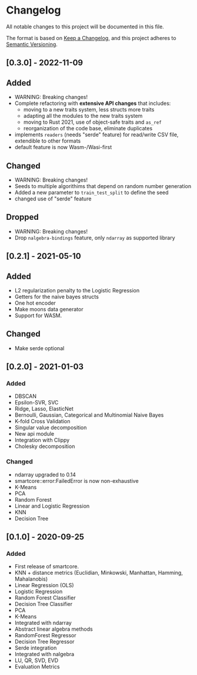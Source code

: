 # Changelog
All notable changes to this project will be documented in this file.

The format is based on [Keep a Changelog](https://keepachangelog.com/en/1.0.0/),
and this project adheres to [Semantic Versioning](https://semver.org/spec/v2.0.0.html).

## [0.3.0] - 2022-11-09 

## Added
- WARNING: Breaking changes!
- Complete refactoring with **extensive API changes** that includes:
    * moving to a new traits system, less structs more traits
    * adapting all the modules to the new traits system
    * moving to Rust 2021, use of object-safe traits and `as_ref`
    * reorganization of the code base, eliminate duplicates
- implements `readers` (needs "serde" feature) for read/write CSV file, extendible to other formats
- default feature is now Wasm-/Wasi-first

## Changed
- WARNING: Breaking changes!
- Seeds to multiple algorithims that depend on random number generation
- Added a new parameter to `train_test_split` to define the seed
- changed use of "serde" feature

## Dropped
- WARNING: Breaking changes!
- Drop `nalgebra-bindings` feature, only `ndarray` as supported library

## [0.2.1] - 2021-05-10

## Added
- L2 regularization penalty to the Logistic Regression
- Getters for the naive bayes structs
- One hot encoder
- Make moons data generator
- Support for WASM.

## Changed
- Make serde optional

## [0.2.0] - 2021-01-03

### Added
- DBSCAN
- Epsilon-SVR, SVC
- Ridge, Lasso, ElasticNet
- Bernoulli, Gaussian, Categorical and Multinomial Naive Bayes
- K-fold Cross Validation
- Singular value decomposition
- New api module
- Integration with Clippy
- Cholesky decomposition

### Changed
- ndarray upgraded to 0.14
- smartcore::error:FailedError is now non-exhaustive
- K-Means
- PCA
- Random Forest
- Linear and Logistic Regression
- KNN
- Decision Tree

## [0.1.0] - 2020-09-25

### Added
- First release of smartcore.
- KNN + distance metrics (Euclidian, Minkowski, Manhattan, Hamming, Mahalanobis)
- Linear Regression (OLS)
- Logistic Regression
- Random Forest Classifier
- Decision Tree Classifier
- PCA
- K-Means
- Integrated with ndarray
- Abstract linear algebra methods
- RandomForest Regressor
- Decision Tree Regressor
- Serde integration
- Integrated with nalgebra
- LU, QR, SVD, EVD
- Evaluation Metrics
